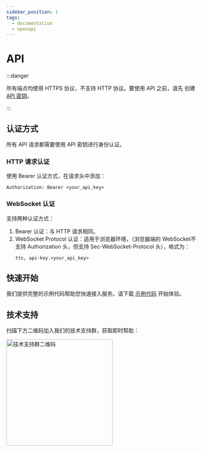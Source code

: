```yaml
---
sidebar_position: 1
tags:
  - documentation
  - openapi
---
```

# API 

:::danger

所有端点均使用 HTTPS 协议，不支持 HTTP 协议。要使用 API 之前，请先 创建 [API 密钥](https://console.aishengyun.cn)。

:::


## 认证方式

所有 API 请求都需要使用 API 密钥进行身份认证。

### HTTP 请求认证

使用 Bearer 认证方式，在请求头中添加：
```
Authorization: Bearer <your_api_key>
```

### WebSocket 认证

支持两种认证方式：

1. Bearer 认证：与 HTTP 请求相同。
2. WebSocket Protocol 认证：适用于浏览器环境，（浏览器端的 WebSocket不支持 Authorization 头，但支持 Sec-WebSocket-Protocol 头），格式为：
   ```
   tts, api-key.<your_api_key>
   ```

## 快速开始

我们提供完整的示例代码帮助您快速接入服务。请下载 [示例代码](https://gitee.com/aishengyun/tts-examples) 开始体验。


## 技术支持

扫描下方二维码加入我们的技术支持群，获取即时帮助：


<img
  src='https://cdn.aishengyun.cn/assets/qr/qrcode_ma.png'
  width="280"
  alt="技术支持群二维码"
/>
